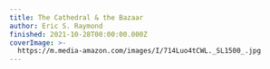```yaml
---
title: The Cathedral & the Bazaar
author: Eric S. Raymond
finished: 2021-10-28T00:00:00.000Z
coverImage: >-
  https://m.media-amazon.com/images/I/714Luo4tCWL._SL1500_.jpg
---
```

